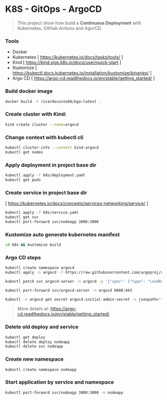 # K8S - GitOps - ArgoCD

> This project show how build a **Continuous Deployment** with Kubernetes, GitHub Actions and AgorCD.

### Tools
- Docker
- Kubernetes [ https://kubernetes.io/docs/tasks/tools/ ]
- Kind [ https://kind.sigs.k8s.io/docs/user/quick-start ]
- Kustomize [ https://kubectl.docs.kubernetes.io/installation/kustomize/binaries/ ]
- Argo CD [ https://argo-cd.readthedocs.io/en/stable/getting_started/ ]

### Build docker image
```bash
docker build -t ricardocosta94/kga:latest .
```

### Create cluster with Kind:
```bash
kind create cluster --name=argocd
```

### Change context with kubectl cli
```bash
kubectl cluster-info --context kind-argocd
kubectl get nodes
```

### Apply deployment in project base dir
```bash
kubectl apply -f k8s/deployment.yaml
kubectl get pods
```

### Create service in project base dir
[ https://kubernetes.io/docs/concepts/services-networking/service/ ]
```bash
kubectl apply -f k8s/service.yaml
kubectl get svc
kubectl port-forward svc/nodeapp 3000:3000
```

### Kustomize auto generate kubernetes manifest
```bash
cd k8s && kustomize build
```

### Argo CD steps
```bash
kubectl create namespace argocd
kubectl apply -n argocd -f https://raw.githubusercontent.com/argoproj/argo-cd/stable/manifests/install.yaml

kubectl patch svc argocd-server -n argocd -p '{"spec": {"type": "LoadBalancer"}}'

kubectl port-forward svc/argocd-server -n argocd 8080:443

kubectl -n argocd get secret argocd-initial-admin-secret -o jsonpath="{.data.password}" | base64 -d
```
> More details at: https://argo-cd.readthedocs.io/en/stable/getting_started/

### Delete old deploy and service
```bash
kubectl get deploy
kubectl delete deploy nodeapp
kubectl delete svc nodeapp
```

### Create new namespace
```bash
kubectl create namespace nodeapp
```

### Start application by service and namespace
```bash
kubectl port-forward svc/nodeapp 3000:3000 -n nodeapp
```